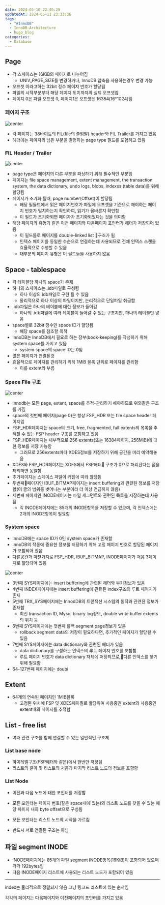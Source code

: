 ```yaml
---
date: 2024-05-10 22:40:29
updatedAt: 2024-05-11 23:33:36
tags:
  - "#InnoDB"
  - InnoDB-Architecture
  - hugo_blog
categories:
  - Database
---
```

## Page

- 각 스페이스는 16KiB의 페이지로 나누어짐
	- UNIV_PAGE_SIZE를 변경하거나, InnoDB 압축을 사용하는경우 변경 가능
- 오프셋 이라고하는 32bit 정수 페이지 번호가 할당됨
- 파일의 시작부분부터 해당 페이지 위치까지의 실제 오프셋임
- 페이지 0은 파일 오프셋 0, 페이지1은 오프셋은 16384(16\*1024)임

### 페이지 구조
 
![center](Pasted%20image%2020240511112606.png)
- 각 페이지는 38바이트의 FIL(file의 줄임말) header와 FIL Trailer를 가지고 있음
- 헤더에는 페이지의 남은 부분을 결정하는 page type 필드를 포함하고 있음

### FIL Header / Trailer
![center](Pasted%20image%2020240511112813.png)
- page type은 페이지의 다른 부분을 파싱하기 위해 필수적인 부분임
- 페이지는 file space management, extent management, the transaction system, the data dictionary, undo logs, blobs, indexes (table data)를 위해 할당됨
- 페이지가 초기화 될때, page number(Offset)이 할당됨
	- 해당 필들드에서 읽은 페이지번호가 파일에 오프셋을 기준으로 해야하는 페이지 번호가 일치하는지 확인하여, 읽기가 올바른지 확인함
	- 이 필드가 초기화되면 페이자가 초기화되었다는 것을 의미함
- 해당 페이지의 유형과 같은 이전 페이지와 다음페이지 포인터가 헤더가 저장되어 있음
	- 이 필드들로 페이지를 double-linked list 구조가 됨
	- 인덱스 페이지를 동일한 수순으로 연결하는데 사용되므로 전체 인덱스 스캔을 효율적으로 수행할 수 있음
	- 대부분의 페이지 유형은 이 필드들을 사용하지 않음


## Space - tablespace
- 각 테이블당 하나의 space가 존재
- 하나의 스페이스는 .idb파일로 구성됨
	- 하나 이상의 idb파일로 구현 될 수 있음
	- 물리적으로 하나 이상의 파일이지만, 논리적으로 단일파일 취급함
- .idb파일은 하나의 테이블에 대한 정보가 들어감
	- 하나의 .idb파일에 여러 테이블이 들어갈 수 있는 구조지만, 하나의 테이블만 넣음
- space별로 32bit 정수인 space ID가 할당됨
	- 해당 space를 참조할 목적
- InnoDB는 InnoDB에서 필요로 하는 장부(book-keeping)를 작성하기 위해 system space를 가지고 있음
	- system space의 space ID는 0임
- 많은 페이지가 연결된것
- 효율적으로 페이지를 관리하기 위헤 1MiB 블록 단위로 페이지를 관리함
	- 이를 extent라 부름

### Space File 구조

![center](Pasted%20image%2020240511225238.png)
- Innodb는 모든 page, extent, space를 추적-관리하기 해야하므로 위와같은 구조를 가짐
- space의 첫번째 페이지(page 0)은 항상 FSP_HDR 또는 file space header 페이지임
- FSP_HDR페이지는 space의 크기, free, fragmented, full extents의 목록을 추적할 수 있는 FSP header 구조를 포함하고 있음
- FSP_HDR페이지는 내부적으로 256 extents(또는 16384페이지, 256MiB)에 대한 정보를 저장 가능함
	- 그러므로 256extents마다 XDES정보를 저장하기 위해 공간을 미리 예약해놓음
- XDES와 FSP_HDR페이지는 XDES에서 FSP해더 구조가 0으로 처리된다는 점을 제외하면 동일함
- 추가페이지는 스페이스 파일이 커짐에 따라 할당됨
- 두번째페이지인 IBUF_BITMAP페이지는 insert buffering과 관련된 정보를 저장함(이 글의 범위를 벗어나는 부분이라 더 이상 언급하지 않음)
- 세번째 페이지인 INODE페이지는 파일 세그먼트와 관련된 목록을 저장하는데 사용됨
	- 각 INODE페이지에는 85개의 INODE항목을 저장할 수 있으며, 각 인덱스에는 2개의 INODE항목이 필요함

### System space
- InnoDB에는 space ID가 0인 system space가 존재함
- InnoDB의 작동에 중요한 정보를 저장하기 위해 고정 페이지 번호로 할당된 페이지가 포함되어 있음
- 다른공간과 마찬가지로 FSP_HDR, IBUF_BITMAP, INODE페이지가 처음 3페이지로 할당되어 있음

![center](Pasted%20image%2020240511231613.png)
- 3번째 SYS페이지에는 insert buffering에 관련된 헤더와 부기정보가 있음
- 4번째 INDEX페이지에는 insert buffering에 관련된 index구조의 루트 페이지가 존재
- 5번째 TRX_SYS페이지에는 InnodDB의 트랜잭션 시스템의 동작과 관련된 정보가 존재함
	- 최신 transaction ID, Mysql binary log정보, double write buffer extents의 위치 등
- 6번째 SYS페이지에는 첫번째 롤백 segment page정보가 있음
	- rollback segment data의 저장이 필요하다면, 추가적인 페이지가 할당될 수 있음
- 7번째 SYS페이지에는 data dictionary와 관련된 헤더가 있음
	- data dictionary를 구성하는 인덱스의 루트 페이지 번호를 포함함
	- 루트 페이지 번호가 data dictionary 자체에 저장되므로,다른 인덱스를 찾기 위해 필요함
- 64-127번째 페이지에는 doubi

## Extent
- 64개의 연속된 페이지인 1MiB블록
	- 고정된 위치에 FSP 및 XDES페이질르 할당하여 사용중인 extent와 사용중인 extent내의 페이지를 추적함


## List - free list
- 여러 관련 구조를 함께 연결할 수 있는 일반적인 구조체
### List base node
- 하이레벨구조(FSP헤더와 같은)에서 한번만 저장됨
- 리스트의 길이 및 리스트의 처음과 마지막 리스트 노드의 정보를 포함함

### List Node
- 이전과 다음 노드에 대한 포인터를 저장함

- 모든 포인터는 페이지 번호(같은 space내에 있는)와 리스트 노드를 찾을 수 있는 해당 페이지 내의 byte offset으로 구성됨
- 모든 포인터는 리스트 노드의 시작을 가르킴
- 반드시 서로 연결된 구조는 아님


## 파일 segment INODE
- INODE페이지에는 85개의 파일 segment INODE항목(16KiB)이 포함되어 있으며 각각 192bytes임
- 다음 INODE페이지 리스트에 사용되는 리스트 노드가 포함되어 있음

---
index는 물리적으로 정렬되지 않음
그냥 링크드 리스트에 있는 순서임

각각의 페이지는 다음페이지와 이전페이지의 포인터를 가지고 있음